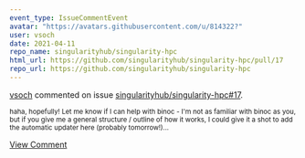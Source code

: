 ```yaml
---
event_type: IssueCommentEvent
avatar: "https://avatars.githubusercontent.com/u/814322?"
user: vsoch
date: 2021-04-11
repo_name: singularityhub/singularity-hpc
html_url: https://github.com/singularityhub/singularity-hpc/pull/17
repo_url: https://github.com/singularityhub/singularity-hpc
---
```


<a href='https://github.com/vsoch' target='_blank'>vsoch</a> commented on issue <a href='https://github.com/singularityhub/singularity-hpc/pull/17' target='_blank'>singularityhub/singularity-hpc#17</a>.

<small>haha, hopefully! Let me know if I can help with binoc - I'm not as familiar with binoc as you, but if you give me a general structure / outline of how it works, I could give it a shot to add the automatic updater here (probably tomorrow!)...</small>

<a href='https://github.com/singularityhub/singularity-hpc/pull/17' target='_blank'>View Comment</a>
